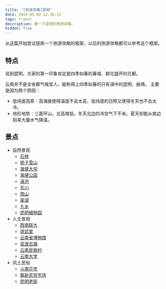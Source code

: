 ```yaml
---
title: "[旅游攻略]昆明"
date: 2024-03-02 12:36:13
tags: travel
description: 做一下昆明的旅游攻略。
hidden: true
---
```


从这篇开始尝试提炼一个旅游攻略的框架，以后的旅游攻略都可以参考这个框架。

## 特点

说到昆明，大家的第一印象肯定是四季如春的春城、鲜花盛开的花都。

云南并不是全省都气候宜人，能称得上四季如春的只有滇中的昆明、曲靖。
主要是因为两个原因：

- 低纬度高原：高海拨使得温度不会太高，低纬度的日照又使得冬天也不会太冷。
- 地形地势：三面环山，北高南低。冬天北边的冷空气下不来。夏天却能从南边刮来大量水气降温。

## 景点

- 自然景观
  - [石林](https://www.mafengwo.cn/poi/1563.html)
  - [轿子雪山](https://www.mafengwo.cn/poi/5436557.html)
  - [海埂大坝](https://www.mafengwo.cn/poi/8468989.html)
  - [海埂公园](https://www.mafengwo.cn/poi/33570520.html)  
  - [滇池](https://www.mafengwo.cn/poi/19779.html)
  - [东川](https://www.mafengwo.cn/poi/3124.html)
  - [西山](https://www.mafengwo.cn/poi/10821.html)
  - [翠湖](https://www.mafengwo.cn/poi/1558.html)
  - [九乡](https://www.mafengwo.cn/poi/10832.html)
  - [昆明植物园](https://www.mafengwo.cn/poi/20971.html)
- 人文景观
  - [西南联大](https://www.mafengwo.cn/poi/10854.html)
  - [讲武堂](https://www.mafengwo.cn/poi/10744.html)
  - [云南省博物馆](https://www.mafengwo.cn/poi/9517374.html)
  - [官渡古镇](https://www.mafengwo.cn/poi/19925.html)
  - [云南民族村](https://www.mafengwo.cn/poi/1561.html)
  - [云南大学](https://www.mafengwo.cn/poi/10855.html)
- 风土民俗
  - [斗南花市](https://www.mafengwo.cn/poi/6708133.html)
  - [篆新农贸市场](https://www.mafengwo.cn/poi/73884636.html)
  - [昆明老街](https://www.mafengwo.cn/poi/15283605.html)
